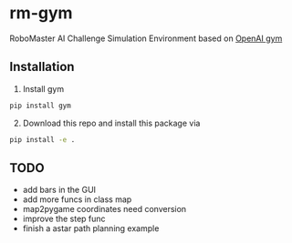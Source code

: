 # rm-gym

RoboMaster AI Challenge Simulation Environment based on [OpenAI gym](https://github.com/openai/gym)

## Installation

1. Install gym

```bash
pip install gym
```

2. Download this repo and install this package via

```bash
pip install -e .
```

## TODO

- add bars in the GUI
- add more funcs in class map
- map2pygame coordinates need conversion 
- improve the step func
- finish a astar path planning example
